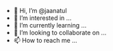 - 👋 Hi, I’m @jaanatul
- 👀 I’m interested in ...
- 🌱 I’m currently learning ...
- 💞️ I’m looking to collaborate on ...
- 📫 How to reach me ...

<!---
jaanatul/jaanatul is a ✨ special ✨ repository because its `README.md` (this file) appears on your GitHub profile.
You can click the Preview link to take a look at your changes.
--->
